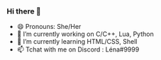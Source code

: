 ### Hi there 👋

- 😄 Pronouns: She/Her
- 🔭 I’m currently working on C/C++, Lua, Python
- 🌱 I’m currently learning HTML/CSS, Shell
- 📫 Tchat with me on Discord : Léna#9999
